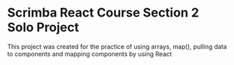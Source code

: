 # Scrimba React Course Section 2 Solo Project

This project was created for the practice of using arrays, map(), pulling data to components and mapping components by using React
